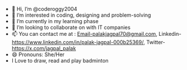 - 👋 Hi, I’m @coderoggy2004
- 👀 I’m interested in coding, designing and problem-solving
- 🌱 I’m currently in my learning phase
- 💞️ I’m looking to collaborate on with IT companies
- 📫 You can contact me at : Email-palakjagpal70@gmail.com, Linkedin- https://www.linkedin.com/in/palak-jagpal-000b25369/, Twitter- https://x.com/jagpal_palak
- 😄 Pronouns: She/Her
- I Love to draw, read and play badminton

<!---
coderoggy2004/coderoggy2004 is a ✨ special ✨ repository because its `README.md` (this file) appears on your GitHub profile.
You can click the Preview link to take a look at your changes.
--->
